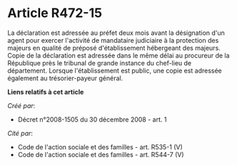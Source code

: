 # Article R472-15

La déclaration est adressée au préfet deux mois avant la désignation d'un agent pour exercer l'activité de mandataire
judiciaire à la protection des majeurs en qualité de préposé d'établissement hébergeant des majeurs. Copie de la déclaration
est adressée dans le même délai au procureur de la République près le tribunal de grande instance du chef-lieu de
département. Lorsque l'établissement est public, une copie est adressée également au trésorier-payeur général.

**Liens relatifs à cet article**

_Créé par_:

  - Décret n°2008-1505 du 30 décembre 2008 - art. 1

_Cité par_:

  - Code de l'action sociale et des familles - art. R535-1 (V)
  - Code de l'action sociale et des familles - art. R544-7 (V)
